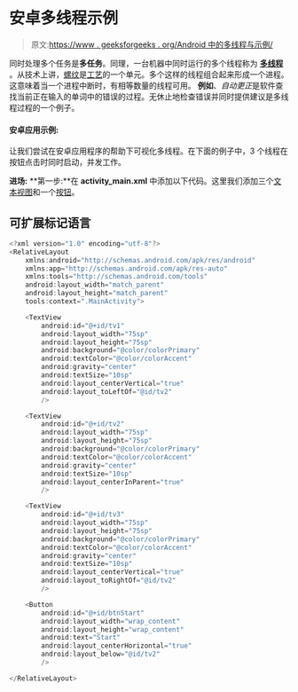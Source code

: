 # 安卓多线程示例

> 原文:[https://www . geeksforgeeks . org/Android 中的多线程与示例/](https://www.geeksforgeeks.org/multithreading-in-android-with-examples/)

同时处理多个任务是**多任务**。同理，一台机器中同时运行的多个线程称为 [**多线程**](https://www.geeksforgeeks.org/multithreading-in-operating-system/) 。从技术上讲，[螺纹](https://www.geeksforgeeks.org/thread-in-operating-system/)是[工艺](https://www.geeksforgeeks.org/states-of-a-process-in-operating-systems/)的一个单元。多个这样的线程组合起来形成一个进程。这意味着当一个进程中断时，有相等数量的线程可用。
**例如**、*自动更正*是软件查找当前正在输入的单词中的错误的过程。无休止地检查错误并同时提供建议是多线程过程的一个例子。

#### 安卓应用示例:

让我们尝试在安卓应用程序的帮助下可视化多线程。在下面的例子中，3 个线程在按钮点击时同时启动，并发工作。

**进场:**
**第一步:**在 **activity_main.xml** 中添加以下代码。这里我们添加三个[文本视图](https://www.geeksforgeeks.org/textview-widget-in-android-using-java-with-examples/)和一个[按钮](https://www.geeksforgeeks.org/button-in-kotlin/)。

## 可扩展标记语言

```kt
<?xml version="1.0" encoding="utf-8"?>
<RelativeLayout 
    xmlns:android="http://schemas.android.com/apk/res/android"
    xmlns:app="http://schemas.android.com/apk/res-auto"
    xmlns:tools="http://schemas.android.com/tools"
    android:layout_width="match_parent"
    android:layout_height="match_parent"
    tools:context=".MainActivity">

    <TextView
        android:id="@+id/tv1"
        android:layout_width="75sp"
        android:layout_height="75sp"
        android:background="@color/colorPrimary"
        android:textColor="@color/colorAccent"
        android:gravity="center"
        android:textSize="10sp"
        android:layout_centerVertical="true"
        android:layout_toLeftOf="@id/tv2"
        />

    <TextView
        android:id="@+id/tv2"
        android:layout_width="75sp"
        android:layout_height="75sp"
        android:background="@color/colorPrimary"
        android:textColor="@color/colorAccent"
        android:gravity="center"
        android:textSize="10sp"
        android:layout_centerInParent="true"
        />

    <TextView
        android:id="@+id/tv3"
        android:layout_width="75sp"
        android:layout_height="75sp"
        android:background="@color/colorPrimary"
        android:textColor="@color/colorAccent"
        android:gravity="center"
        android:textSize="10sp"
        android:layout_centerVertical="true"
        android:layout_toRightOf="@id/tv2"
        />

    <Button
        android:id="@+id/btnStart"
        android:layout_width="wrap_content"
        android:layout_height="wrap_content"
        android:text="Start"
        android:layout_centerHorizontal="true"
        android:layout_below="@id/tv2"
        />

</RelativeLayout>
```